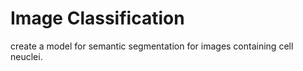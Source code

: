 # Image Classification
 create a model for semantic segmentation for images containing cell neuclei.
